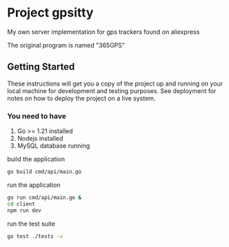 # Project gpsitty

My own server implementation for gps trackers found on aliexpress

The original program is named "365GPS"

## Getting Started

These instructions will get you a copy of the project up and running on your local machine for development and testing purposes. See deployment for notes on how to deploy the project on a live system.

### You need to have

1. Go >= 1.21 installed
2. Nodejs installed
3. MySQL database running

build the application

```bash
go build cmd/api/main.go
```

run the application

```bash
go run cmd/api/main.go &
cd client
npm run dev
```

run the test suite

```bash
go test ./tests -v
```
